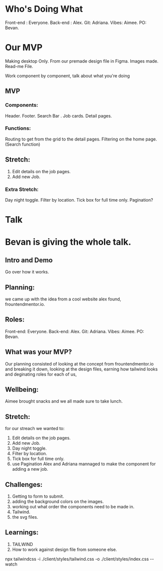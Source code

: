 # Who's Doing What
Front-end : Everyone.
Back-end : Alex.
Git: Adriana.
Vibes: Aimee.
PO: Bevan.

# Our MVP
Making desktop Only.
From our premade design file in Figma.
Images made.
Read-me File.

Work component by component, talk about what you're doing 

## MVP
### Components:
Header.
Footer.
Search Bar .
Job cards.
Detail pages.

### Functions:
Routing to get from the grid to the detail pages.
Filtering on the home <app/> page. (Search function)

## Stretch:
1) Edit details on the job pages.
2) Add new Job.

### Extra Stretch:
Day night toggle.
Filter by location.
Tick box for full time only.
Pagination?

# Talk 
# Bevan is giving the whole talk.
## Intro and Demo 
Go over how it works.

## Planning: 
we came up with the idea from a cool website alex found, frountendmentor.io.

## Roles:
Front-end: Everyone.
Back-end: Alex.
Git: Adriana.
Vibes: Aimee.
PO: Bevan.

## What was your MVP?
Our planning consisted of looking at the concept from frountendmentor.io and breaking it down, looking at the design files, earning how tailwind looks and deginating roles for each of us, 

## Wellbeing:
Aimee brought snacks and we all made sure to take lunch.

## Stretch:
for our streach we wanted to:
1) Edit details on the job pages.
2) Add new Job.
3) Day night toggle.
4) Filter by location.
5) Tick box for full time only.
6) use Pagination
Alex and Adriana mannaged to make the component for adding a new job.

## Challenges:
1) Getting to form to submit.
2) adding the background colors on the images.
3) working out what order the components need to be made in.
4) Tailwind.
5) the svg files.

## Learnings:
1) TAILWIND
2) How to work against design file from someone else.



npx tailwindcss -i ./client/styles/tailwind.css -o ./client/styles/index.css --watch